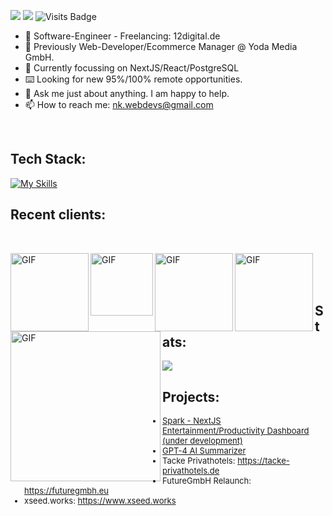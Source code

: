 [<img src="https://img.shields.io/badge/linkedin-%230077B5.svg?&style=for-the-badge&logo=linkedin&logoColor=white" />](https://www.linkedin.com/in/nicolas-körner/) [<img src="https://img.shields.io/badge/gmail-%23EE0000.svg?&style=for-the-badge&logo=gmail&logoColor=white">](mailto:nk.webdevs@gmail.com) 
![Visits Badge](https://badges.pufler.dev/visits/nkoerner93/nkoerner93?style=for-the-badge)

<p>
  
- 🔭 Software-Engineer - Freelancing: 12digital.de
- 🔭 Previously Web-Developer/Ecommerce Manager @ Yoda Media GmbH.
- 🤔 Currently focussing on NextJS/React/PostgreSQL
- ⌨️ Looking for new 95%/100% remote opportunities.
- 💬 Ask me just about anything. I am happy to help.
- 📫 How to reach me: nk.webdevs@gmail.com
<br/>

</p>

## Tech Stack:
[![My Skills](https://skillicons.dev/icons?i=html,css,tailwindcss,js,ts,react,nextjs,prisma,postgres,cypress)](https://skillicons.dev)

## Recent clients:
</br>

<!-- Tacke Privathotels -->
[<img align="left" alt="GIF" style="vertical-align:top" src="https://github.com/nkoerner93/nkoerner93/assets/47701736/34f11389-79fe-4f11-8e94-aaf7063377db" width="125"/>](https://tacke-privathotels.de)
<!-- Future GmbH -->
[<img align="left" alt="GIF" style="vertical-align:middle" src="https://github.com/nkoerner93/nkoerner93/assets/47701736/9486e27d-54a4-4e2c-85fa-d26943f7c6d4" width="100"/>](https://futuregmbh.eu)
<!-- xseed.works -->
[<img align="left" alt="GIF" style="vertical-align:middle" src="https://github.com/nkoerner93/nkoerner93/assets/47701736/7944b509-ab47-4bcb-92b1-5a139f03dfec" width="125"/>](https://xseed.works)
<!-- PBCN -->
[<img align="left" alt="GIF" style="vertical-align:middle" src="https://github.com/nkoerner93/nkoerner93/assets/47701736/8c1d60b5-077d-458c-a71f-17e154618e3f" width="125"/>](https://pbcn.de)
<!-- Wecotel -->
[<img align="left" alt="GIF" style="vertical-align:middle" src="https://github.com/nkoerner93/nkoerner93/assets/47701736/09a91490-943d-465b-ab91-3b3bb4e7fd1f" width="240"/>](https://wecotel.de)

<br/>
<br/>
<br/>
</p>

## Stats:

<p align="left"> 
  <img src="https://github-readme-streak-stats.herokuapp.com/?user=nkoerner93&theme=blue-green" />

</p>

## Projects:
<font size = "2">

- [Spark - NextJS Entertainment/Productivity Dashboard (under development)](https://github.com/nkoerner93/spark)
- [GPT-4 AI Summarizer](https://github.com/nkoerner93/GPT4-URL-Article-Summarizer)
- Tacke Privathotels: https://tacke-privathotels.de
- FutureGmbH Relaunch: https://futuregmbh.eu
- xseed.works: https://www.xseed.works

</font>
